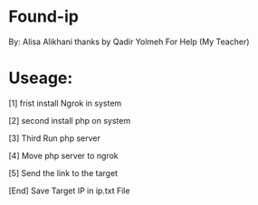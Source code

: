 # Found-ip

By: Alisa Alikhani
thanks by Qadir Yolmeh For Help (My Teacher)

# Useage:

 
 [1] frist install Ngrok in system 
 
 [2] second install php on system
 
 [3] Third Run php server 
 
 [4] Move php server to ngrok
 
 [5] Send the link to the target
 
 [End] Save Target IP in ip.txt File
